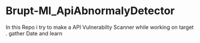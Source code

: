 # Brupt-Ml_ApiAbnormalyDetector
In this Repo i try to make a API Vulnerabilty Scanner while working on target . gather Date and learn 
